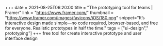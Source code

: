 +++
date = 2021-08-25T09:20:00
title = "The prototyping tool for teams | Framer"
link = "https://www.framer.com/"
thumbnail = "https://www.framer.com/images/favicons/iOS/180.png"
snippet="It’s interactive design made simple—no code required, browser-based, and free for everyone. Realistic prototypes in half the time."
tags = ["ui-design"," prototyping"]
+++
free tool for create interactive prototype and user interface design 
